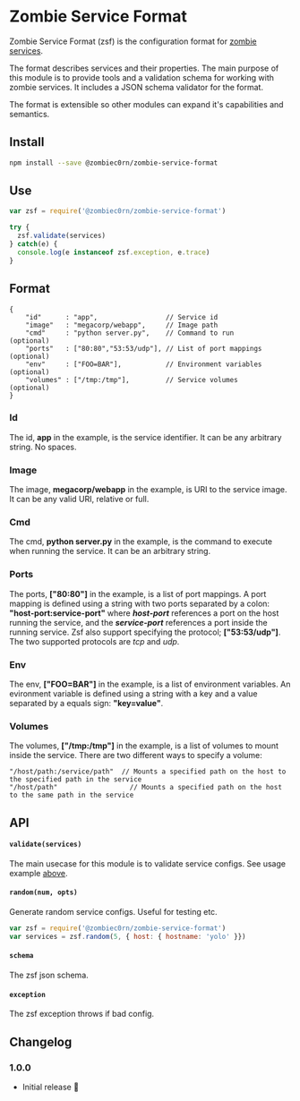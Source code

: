 # Zombie Service Format

Zombie Service Format (zsf) is the configuration format for [zombie services]().

The format describes services and their properties. The main purpose of this module is to provide tools and a validation schema for working with zombie services. It includes a JSON schema validator for the format. 

The format is extensible so other modules can expand it's capabilities and semantics.

## Install

```sh
npm install --save @zombiec0rn/zombie-service-format
```

## Use

```js
var zsf = require('@zombiec0rn/zombie-service-format')

try {
  zsf.validate(services)
} catch(e) {
  console.log(e instanceof zsf.exception, e.trace)
}
```

## Format

    {
        "id"      : "app",                 // Service id
        "image"   : "megacorp/webapp",     // Image path
        "cmd"     : "python server.py",    // Command to run        (optional)
        "ports"   : ["80:80","53:53/udp"], // List of port mappings (optional)
        "env"     : ["FOO=BAR"],           // Environment variables (optional)
        "volumes" : ["/tmp:/tmp"],         // Service volumes     (optional)
    }

### Id

The id, **app** in the example, is the service identifier. It can be any arbitrary string. No spaces.

### Image

The image, **megacorp/webapp** in the example, is URI to the service image. It can be any valid URI, relative or full.

### Cmd

The cmd, **python server.py** in the example, is the command to execute when running the service. It can be an arbitrary string.

### Ports

The ports, **["80:80"]** in the example, is a list of port mappings. A port mapping is defined using a string with two ports separated by a colon: **"host-port:service-port"** where ***host-port*** references a port on the host running the service, and the ***service-port*** references a port inside the running service. Zsf also support specifying the protocol; **["53:53/udp"]**. The two supported protocols are *tcp* and *udp*. 

### Env

The env, **["FOO=BAR"]** in the example, is a list of environment variables. An evironment variable is defined using a string with a key and a value separated by a equals sign: **"key=value"**.

### Volumes

The volumes, **["/tmp:/tmp"]** in the example, is a list of volumes to mount inside the service. There are two different ways to specify a volume:

    "/host/path:/service/path"  // Mounts a specified path on the host to the specified path in the service
    "/host/path"                  // Mounts a specified path on the host to the same path in the service

## API

#### `validate(services)`

The main usecase for this module is to validate service configs. See usage example [above](##Use). 

#### `random(num, opts)`

Generate random service configs. Useful for testing etc.

```js
var zsf = require('@zombiec0rn/zombie-service-format')
var services = zsf.random(5, { host: { hostname: 'yolo' }})
```

#### `schema`

The zsf json schema.

#### `exception`

The zsf exception throws if bad config.

## Changelog

### 1.0.0

* Initial release :tada:
